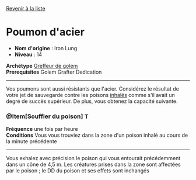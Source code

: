 [Revenir à la liste](..)

# Poumon d'acier

 * **Nom d'origine** : Iron Lung
 * **Niveau** : 14


<p><span id="ctl00_MainContent_DetailedOutput"><strong>Archétype</strong> <u><a href="https://2e.aonprd.com/Archetypes.aspx?ID=39">Greffeur de golem</a></u><br><strong>Prerequisites</strong> Golem Grafter Dedication<br></span></p>
<hr>
<p>Vos poumons sont aussi résistants que l'acier. Considérez le résultat de votre jet de sauvegarde contre les poisons <a style="text-decoration: underline;" href="https://2e.aonprd.com/Traits.aspx?ID=96">inhalés</a> comme s'il avait un degré de succès supérieur. De plus, vous obtenez la capacité suivante.</p>
<h3 class="title">@Item[Souffler du poison] <img style="height: 15px;" src="https://2e.aonprd.com/Images/Actions/TwoActions.png" alt="Two Actions"></h3>
<p><strong>Fréquence</strong> une fois par heure<br><strong>Conditions</strong> Vous vous trouviez dans la zone d'un poison inhalé au cours de la minute précédente</p>
<hr>
<p>Vous exhalez avec précision le poison qui vous entourait précédemment dans un cône de 4,5 m. Les créatures prises dans la zone sont affectées par le poison ; le DD du poison et ses effets sont inchangés</p>